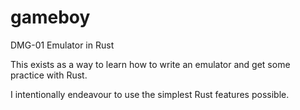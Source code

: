 # gameboy
DMG-01 Emulator in Rust

This exists as a way to learn how to write an emulator and get some practice with Rust.

I intentionally endeavour to use the simplest Rust features possible.
